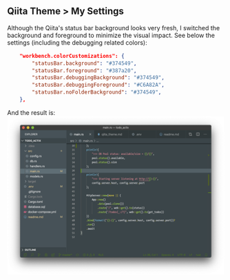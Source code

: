 ## Qiita Theme > My Settings

Although the Qiita's status bar background looks very fresh, I switched the background and foreground to minimize the visual impact. See below the settings (including the debugging related colors):

```json
    "workbench.colorCustomizations": {
        "statusBar.background": "#374549",
        "statusBar.foreground": "#387a20",
        "statusBar.debuggingBackground": "#374549",
        "statusBar.debuggingForeground": "#C6A82A",
        "statusBar.noFolderBackground": "#374549",
    },

```

And the result is:
![](qiita_theme.png)


